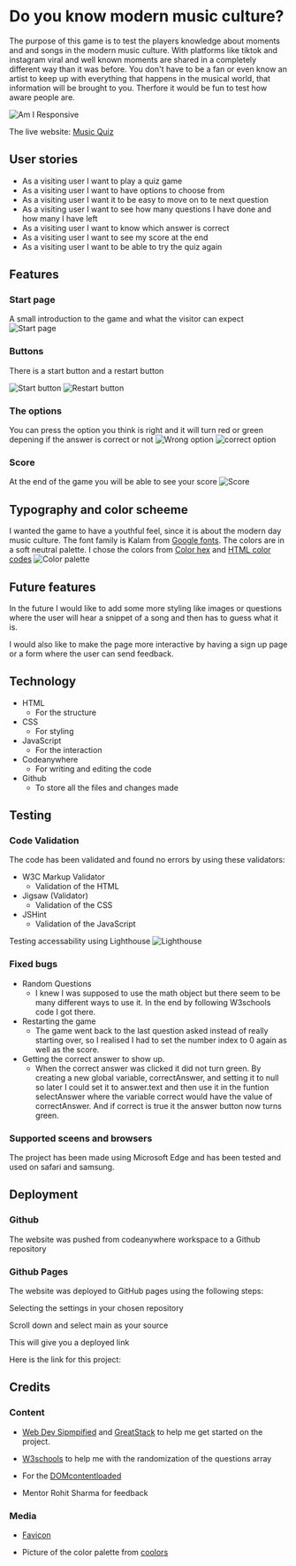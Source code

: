 # Do you know modern music culture?

The purpose of this game is to test the players knowledge about moments and and songs in the modern music culture. With platforms like tiktok and instagram viral and well known moments are shared in a completely different way than it was before. You don't have to be a fan or even know an artist to keep up with everything that happens in the musical world, that information will be brought to you. Therfore it would be fun to test how aware people are.

![Am I Responsive](screenshots/pp2_amIResponsive.png)

The live website: [Music Quiz](https://elingrahn.github.io/music-quiz/)

## User stories

* As a visiting user I want to play a quiz game
* As a visiting user I want to have options to choose from
* As a visiting user I want it to be easy to move on to te next question
* As a visiting user I want to see how many questions I have done and how many I have left
* As a visiting user I want to know which answer is correct
* As a visiting user I want to see my score at the end
* As a visiting user I want to be able to try the quiz again

## Features

### Start page

A small introduction to the game and what the visitor can expect
![Start page](screenshots/pp2_startPage.png)

### Buttons

There is a start button and a restart button

![Start button](screenshots/pp2_startBtn.png)
![Restart button](screenshots/pp2_restartBtn.png)

### The options

You can press the option you think is right and it will turn red or green depening if the answer is correct or not
![Wrong option](screenshots/pp2_wrong.png)
![correct option](screenshots/pp2_right.png)

### Score

At the end of the game you will be able to see your score
![Score](screenshots/pp2_score.png)

## Typography and color scheeme

I wanted the game to have a youthful feel, since it is about the modern day music culture. The font family is Kalam from [Google fonts](https://fonts.google.com/).
The colors are in a soft neutral palette. I chose the colors from [Color hex](www.color-hex.com) and [HTML color codes](htmlcolorcodes.com)
![Color palette](screenshots/pp2_colorPalette.png)

## Future features

In the future I would like to add some more styling like images or questions where the user will hear a snippet of a song and then has to guess what it is.

I would also like to make the page more interactive by having a sign up page or a form where the user can send feedback.

## Technology

* HTML
  * For  the structure
* CSS
  * For styling
* JavaScript
  * For the interaction
* Codeanywhere
  * For writing and editing the code
* Github
  * To store all the files and changes made

## Testing

### Code Validation

The code has been validated and found no errors by using these validators:

* W3C Markup Validator
  * Validation of the HTML
* Jigsaw (Validator)
  * Validation of the CSS
* JSHint
  * Validation of the JavaScript

Testing accessability using Lighthouse
![Lighthouse](screenshots/pp2_accessability.png)

### Fixed bugs

* Random Questions
  * I knew I was supposed to use the math object but there seem to be many different ways to use it. In the end by following W3schools code I got there.
* Restarting the game
  * The game went back to the last question asked instead of really starting over, so I realised I had to set the number index to 0 again as well as the score.
* Getting the correct answer to show up.
  * When the correct answer was clicked it did not turn green. By creating a new global variable, correctAnswer, and setting it to null so later I could set it to answer.text and then use it in the funtion selectAnswer where the variable correct would have the value of correctAnswer. And if correct is true it the answer button now turns green.

### Supported sceens and browsers

The project has been made using Microsoft Edge and has been tested and used on safari and samsung.

## Deployment

### Github

The website was pushed from codeanywhere workspace to a Github repository

### Github Pages

The website was deployed to GitHub pages using the following steps:

Selecting the settings in your chosen repository

Scroll down and select main as your source

This will give you a deployed link

Here is the link for this project:

## Credits

### Content

* [Web Dev Sipmpified](https://www.youtube.com/watch?v=riDzcEQbX6k) and
[GreatStack](https://www.youtube.com/watch?v=PBcqGxrr9g8&t=863s) to help me get started on the project.

* [W3schools](https://www.w3schools.com/) to help me with the randomization of the questions array

* For the [DOMcontentloaded](https://developer.mozilla.org/en-US/docs/Web/API/Document/DOMContentLoaded_event)

* Mentor Rohit Sharma for feedback

### Media

* [Favicon](https://favicon.io/emoji-favicons/musical-notes)

* Picture of the color palette from [coolors](https://coolors.co/ffd2c6-dbc1ac-fff4e6-f0f8ff-d1e3dd)
